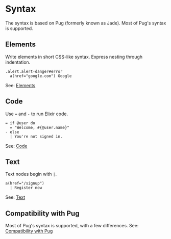# Syntax

The syntax is based on Pug (formerly known as Jade). Most of Pug's syntax is supported.

Elements
--------

Write elements in short CSS-like syntax. Express nesting through indentation.

```jade
.alert.alert-danger#error
  a(href="google.com") Google
```
See: [Elements](elements.html)

Code
----

Use `=` and `-` to run Elixir code.

```jade
= if @user do
  = "Welcome, #{@user.name}"
- else
  | You're not signed in.
```

See: [Code](code.html)

Text
----

Text nodes begin with `|`.

```jade
a(href="/signup")
  | Register now
```

See: [Text](text.html)

Compatibility with Pug
----------------------

Most of Pug's syntax is supported, with a few differences.
See: [Compatibility with Pug](compatibility_with_pug.html)
